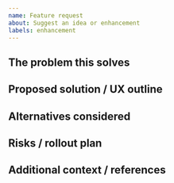```yaml
---
name: Feature request
about: Suggest an idea or enhancement
labels: enhancement
---
```


## The problem this solves

## Proposed solution / UX outline

## Alternatives considered

## Risks / rollout plan

## Additional context / references
